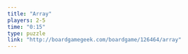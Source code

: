 ```yaml
---
title: "Array"
players: 2-5
time: "0:15"
type: puzzle
link: "http://boardgamegeek.com/boardgame/126464/array"
---
```

